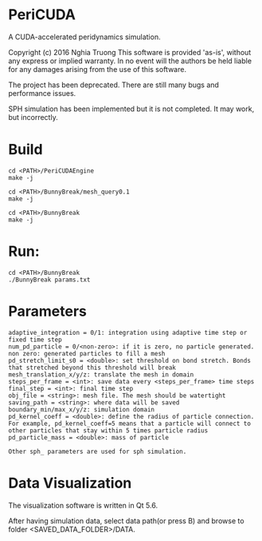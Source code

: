 # PeriCUDA

A CUDA-accelerated peridynamics simulation.

Copyright (c) 2016 Nghia Truong
This software is provided 'as-is', without any express or implied
warranty. In no event will the authors be held liable for any damages
arising from the use of this software.

The project has been deprecated. There are still many bugs and performance issues.

SPH simulation has been implemented but it is not completed. It may work, but incorrectly.


# Build
```
cd <PATH>/PeriCUDAEngine
make -j

cd <PATH>/BunnyBreak/mesh_query0.1
make -j

cd <PATH>/BunnyBreak
make -j
```

# Run:
```
cd <PATH>/BunnyBreak
./BunnyBreak params.txt
```

# Parameters
```
adaptive_integration = 0/1: integration using adaptive time step or fixed time step
num_pd_particle = 0/<non-zero>: if it is zero, no particle generated. non zero: generated particles to fill a mesh
pd_stretch_limit_s0 = <double>: set threshold on bond stretch. Bonds that stretched beyond this threshold will break
mesh_translation_x/y/z: translate the mesh in domain
steps_per_frame = <int>: save data every <steps_per_frame> time steps
final_step = <int>: final time step
obj_file = <string>: mesh file. The mesh should be watertight
saving_path = <string>: where data will be saved
boundary_min/max_x/y/z: simulation domain
pd_kernel_coeff = <double>: define the radius of particle connection. For example, pd_kernel_coeff=5 means that a particle will connect to other particles that stay within 5 times particle radius
pd_particle_mass = <double>: mass of particle

Other sph_ parameters are used for sph simulation.
```

# Data Visualization

The visualization software is written in Qt 5.6.

After having simulation data, select data path(or press B) and browse to folder <SAVED_DATA_FOLDER>/DATA.

